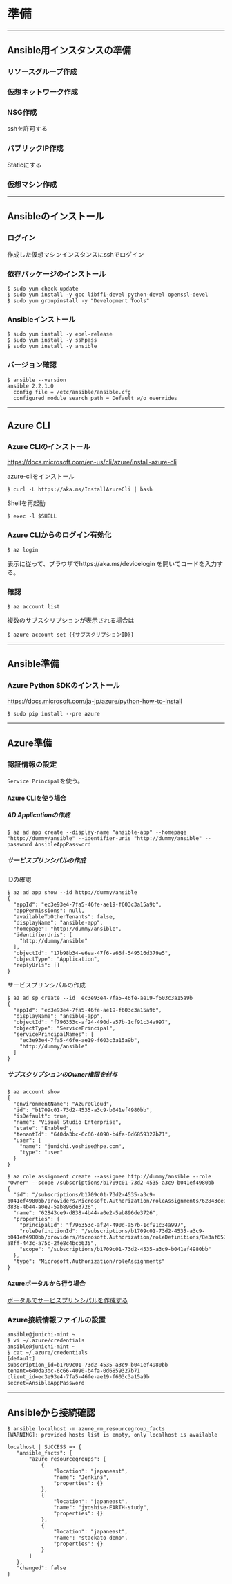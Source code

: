 # 準備

-----

## Ansible用インスタンスの準備

### リソースグループ作成

### 仮想ネットワーク作成

### NSG作成

sshを許可する

### パブリックIP作成

Staticにする

### 仮想マシン作成

-----

## Ansibleのインストール

### ログイン

作成した仮想マシンインスタンスにsshでログイン

### 依存パッケージのインストール

```
$ sudo yum check-update
$ sudo yum install -y gcc libffi-devel python-devel openssl-devel
$ sudo yum groupinstall -y "Development Tools"
```


### Ansibleインストール

```
$ sudo yum install -y epel-release
$ sudo yum install -y sshpass
$ sudo yum install -y ansible
```

### バージョン確認

```
$ ansible --version
ansible 2.2.1.0
  config file = /etc/ansible/ansible.cfg
  configured module search path = Default w/o overrides
```

-----

## Azure CLI

### Azure CLIのインストール

https://docs.microsoft.com/en-us/cli/azure/install-azure-cli

azure-cliをインストール

```
$ curl -L https://aka.ms/InstallAzureCli | bash
```

Shellを再起動

```
$ exec -l $SHELL
```




### Azure CLIからのログイン有効化
```
$ az login
```

表示に従って、ブラウザでhttps://aka.ms/devicelogin を開いてコードを入力する。

### 確認

```
$ az account list
```
複数のサブスクリプションが表示される場合は
```
$ azure account set {{サブスクリプションID}}
```

-----

## Ansible準備

### Azure Python SDKのインストール

https://docs.microsoft.com/ja-jp/azure/python-how-to-install

```
$ sudo pip install --pre azure
```

-----

## Azure準備

### 認証情報の設定

`Service Principal`を使う。

#### Azure CLIを使う場合

##### AD Applicationの作成

```
$ az ad app create --display-name "ansible-app" --homepage "http://dummy/ansible" --identifier-uris "http://dummy/ansible" --password AnsibleAppPassword
```

##### サービスプリンシパルの作成

IDの確認

```
$ az ad app show --id http://dummy/ansible
{
  "appId": "ec3e93e4-7fa5-46fe-ae19-f603c3a15a9b",
  "appPermissions": null,
  "availableToOtherTenants": false,
  "displayName": "ansible-app",
  "homepage": "http://dummy/ansible",
  "identifierUris": [
    "http://dummy/ansible"
  ],
  "objectId": "17b98b34-e6ea-47f6-a66f-549516d379e5",
  "objectType": "Application",
  "replyUrls": []
}
```
サービスプリンシパルの作成
```
$ az ad sp create --id  ec3e93e4-7fa5-46fe-ae19-f603c3a15a9b
{
  "appId": "ec3e93e4-7fa5-46fe-ae19-f603c3a15a9b",
  "displayName": "ansible-app",
  "objectId": "f796353c-af24-490d-a57b-1cf91c34a997",
  "objectType": "ServicePrincipal",
  "servicePrincipalNames": [
    "ec3e93e4-7fa5-46fe-ae19-f603c3a15a9b",
    "http://dummy/ansible"
  ]
}
```

##### サブスクリプションのOwner権限を付与

```
$ az account show
{
  "environmentName": "AzureCloud",
  "id": "b1709c01-73d2-4535-a3c9-b041ef4980bb",
  "isDefault": true,
  "name": "Visual Studio Enterprise",
  "state": "Enabled",
  "tenantId": "640da3bc-6c66-4090-b4fa-0d6859327b71",
  "user": {
    "name": "junichi.yoshise@hpe.com",
    "type": "user"
  }
}
```
```
$ az role assignment create --assignee http://dummy/ansible --role "Owner" --scope /subscriptions/b1709c01-73d2-4535-a3c9-b041ef4980bb
{
  "id": "/subscriptions/b1709c01-73d2-4535-a3c9-b041ef4980bb/providers/Microsoft.Authorization/roleAssignments/62843ce9-d838-4b44-a0e2-5ab896de3726",
  "name": "62843ce9-d838-4b44-a0e2-5ab896de3726",
  "properties": {
    "principalId": "f796353c-af24-490d-a57b-1cf91c34a997",
    "roleDefinitionId": "/subscriptions/b1709c01-73d2-4535-a3c9-b041ef4980bb/providers/Microsoft.Authorization/roleDefinitions/8e3af657-a8ff-443c-a75c-2fe8c4bcb635",
    "scope": "/subscriptions/b1709c01-73d2-4535-a3c9-b041ef4980bb"
  },
  "type": "Microsoft.Authorization/roleAssignments"
}
```

#### Azureポータルから行う場合

[ポータルでサービスプリンシパルを作成する](https://docs.microsoft.com/ja-jp/azure/azure-resource-manager/resource-group-create-service-principal-portal)

### Azure接続情報ファイルの設置
```
ansible@junichi-mint ~
$ vi ~/.azure/credentials
ansible@junichi-mint ~
$ cat ~/.azure/credentials
[default]
subscription_id=b1709c01-73d2-4535-a3c9-b041ef4980bb
tenant=640da3bc-6c66-4090-b4fa-0d6859327b71
client_id=ec3e93e4-7fa5-46fe-ae19-f603c3a15a9b
secret=AnsibleAppPassword
```

-----

## Ansibleから接続確認

```
$ ansible localhost -m azure_rm_resourcegroup_facts
[WARNING]: provided hosts list is empty, only localhost is available

localhost | SUCCESS => {
   "ansible_facts": {
       "azure_resourcegroups": [
           {
               "location": "japaneast",
               "name": "Jenkins",
               "properties": {}
           },
           {
               "location": "japaneast",
               "name": "jyoshise-EARTH-study",
               "properties": {}
           },
           {
               "location": "japaneast",
               "name": "stackato-demo",
               "properties": {}
           }
       ]
   },
   "changed": false
}
```
